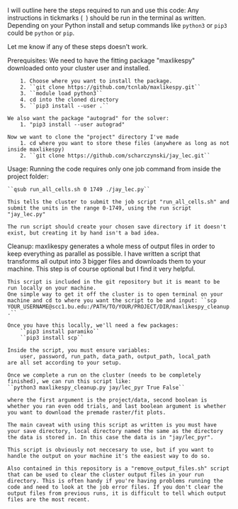 I will outline here the steps required to run and use this code:
Any instructions in tickmarks (`` ``) should be run in the terminal as written.
Depending on your Python install and setup commands like ``python3`` or ``pip3`` could be ``python`` or ``pip``. 

Let me know if any of these steps doesn't work.

Prerequisites:
     We need to have the fitting package "maxlikespy" downloaded onto your cluster user and installed. 

        1. Choose where you want to install the package.
        2. ``git clone https://github.com/tcnlab/maxlikespy.git``
        3. ``module load python3``
        4. cd into the cloned directory
        5. ``pip3 install --user .``
   
    We also want the package "autograd" for the solver:
        1. "pip3 install --user autograd"

    Now we want to clone the "project" directory I've made
        1. cd where you want to store these files (anywhere as long as not inside maxlikespy)
        2. ``git clone https://github.com/scharczynski/jay_lec.git``

Usage:
    Running the code requires only one job command from inside the project folder:
        
    ``qsub run_all_cells.sh 0 1749 ./jay_lec.py``
     
    This tells the cluster to submit the job script "run_all_cells.sh" and submit the units in the range 0-1749, using the run script "jay_lec.py"

    The run script should create your chosen save directory if it doesn't exist, but creating it by hand isn't a bad idea.

Cleanup:
    maxlikespy generates a whole mess of output files in order to keep everything as parallel as possible.
    I have written a script that transforms all output into 3 bigger files and downloads them to your machine.
    This step is of course optional but I find it very helpful. 

    This script is included in the git repository but it is meant to be run locally on your machine.
    One simple way to get it off the cluster is to open terminal on your machine and cd to where you want the script to be and input: ``scp YOUR_USERNAME@scc1.bu.edu:/PATH/TO/YOUR/PROJECT/DIR/maxlikespy_cleanup.py .``

    Once you have this locally, we'll need a few packages:
        ``pip3 install paramiko``
        ``pip3 install scp``

    Inside the script, you must ensure variables:
        user, password, run_path, data_path, output_path, local_path
    are all set according to your setup.

    Once we complete a run on the cluster (needs to be completely finished), we can run this script like:
    ``python3 maxlikespy_cleanup.py jay/lec_pyr True False`` 

    where the first argument is the project/data, second boolean is whether you ran even odd trials, and last boolean argument is whether you want to download the premade raster/fit plots.

    The main caveat with using this script as written is you must have your save directory, local directory named the same as the directory the data is stored in. In this case the data is in "jay/lec_pyr". 

    This script is obviously not neccesary to use, but if you want to handle the output on your machine it's the easiest way to do so.
    
    Also contained in this repository is a "remove_output_files.sh" script that can be used to clear the cluster output files in your run directory. This is often handy if you're having problems running the code and need to look at the job error files. If you don't clear the output files from previous runs, it is difficult to tell which output files are the most recent.